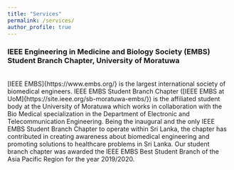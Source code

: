 ```yaml
---
title: "Services"
permalink: /services/
author_profile: true
---
```


### IEEE Engineering in Medicine and Biology Society (EMBS) Student Branch Chapter, University of Moratuwa
<br>
[IEEE EMBS]{https://www.embs.org/} is the largest international society of biomedical engineers. IEEE EMBS Student Branch Chapter ([IEEE EMBS at UoM]{https://site.ieee.org/sb-moratuwa-embs/}) is the affiliated student body at the University of Moratuwa which works in collaboration with the Bio Medical specialization in the Department of Electronic and Telecommunication Engineering.
Being the inaugural and the only IEEE EMBS Student Branch Chapter to operate within Sri Lanka, the chapter has contributed in creating awareness about biomedical engineering and promoting solutions to healthcare problems in Sri Lanka. Our student branch chapter was awarded the IEEE EMBS Best Student Branch of the Asia Pacific Region for the year 2019/2020.